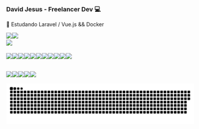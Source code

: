  ### David Jesus - Freelancer Dev 💻
 
:seedling:	 Estudando Laravel / Vue.js && Docker 
 
 <div align="left">
  <a href="https://github.com/wkndavid">
  <div float="left">
   <div float="left"><img src="https://github-readme-stats.vercel.app/api?username=wkndavid"/><img src="https://github-readme-streak-stats.herokuapp.com/?user=wkndavid"/>
   </div>
   <div float="right"><img src="https://github-readme-stats.vercel.app/api/top-langs/?username=wkndavid"/></div>
  </div>
<div style="display: inline_block"><br>
 <img src="https://img.shields.io/badge/HTML5-E34F26?style=for-the-badge&logo=html5&logoColor=white"/><img src="https://img.shields.io/badge/CSS3-1572B6?style=for-the-badge&logo=css3&logoColor=white"/><img src="https://img.shields.io/badge/JavaScript-323330?style=for-the-badge&logo=javascript&logoColor=F7DF1E"/><img src="https://img.shields.io/badge/Bootstrap-563D7C?style=for-the-badge&logo=bootstrap&logoColor=white"/><img src="https://img.shields.io/badge/MySQL-005C84?style=for-the-badge&logo=mysql&lodivgoColor=white"/><img src="https://img.shields.io/badge/Laravel-FF2D20?style=for-the-badge&logo=laravel&logoColor=white"/><img src="https://img.shields.io/badge/Vue.js-35495E?style=for-the-badge&logo=vuedotjs&logoColor=4FC08D"/><img src="https://img.shields.io/badge/Docker-2CA5E0?style=for-the-badge&logo=docker&logoColor=white"/><img src="https://img.shields.io/badge/Git-F05032?style=for-the-badge&logo=git&logoColor=white"/><img src="https://img.shields.io/badge/GitHub-100000?style=for-the-badge&logo=github&logoColor=white"/><img src="https://img.shields.io/badge/Linux-FCC624?style=for-the-badge&logo=linux&logoColor=black"/>
</div>

  ##

  ##

 <div>
  
  <a href="https://instagram.com/wknd ##avid" target="_blank"><img src="https://img.shields.io/badge/-Instagram-%23E4405F?style=for-the-badge&logo=instagram&logoColor=white" target="_blank"></a><a href="https://discord.gg/David Js#8900" target="_blank"><img src="https://img.shields.io/badge/Discord-7289DA?style=for-the-badge&logo=discord&logoColor=white" target="_blank"></a><img src="https://img.shields.io/badge/Google%20Meet-32A350?style=for-the-badge&logo=google-meet&logoColor=white"/><a href = "mailto:workingnown@gmail.com"><img src="https://img.shields.io/badge/-Gmail-%23333?style=for-the-badge&logo=gmail&logoColor=white" target="_blank"></a><a href="https://www.linkedin.com/in/david-jesus-4a3b01207" target="_blank"><img src="https://img.shields.io/badge/-LinkedIn-%230077B5?style=for-the-badge&logo=linkedin&logoColor=white" target="_blank"></a>

![Snake animation](https://github.com/wkndavid/wkndavid/blob/output/github-contribution-grid-snake.svg)
  
 </div>
   
 
